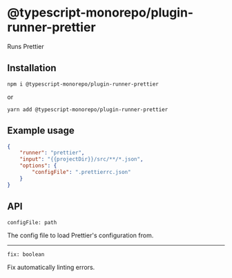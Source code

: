 # @typescript-monorepo/plugin-runner-prettier

<!-- description src/index.ts firstInterface -->
Runs Prettier


## Installation

<!-- installation -->
`npm i @typescript-monorepo/plugin-runner-prettier`

or

`yarn add @typescript-monorepo/plugin-runner-prettier`

## Example usage

<!-- example src/index.ts firstInterface -->
```json
{
    "runner": "prettier",
    "input": "{{projectDir}}/src/**/*.json",
    "options": {
        "configFile": ".prettierrc.json"
    }
}
```

## API

<!-- api src/index.ts firstInterface  -->
`configFile: path`

The config file to load Prettier's configuration from.

---

`fix: boolean`

Fix automatically linting errors.
